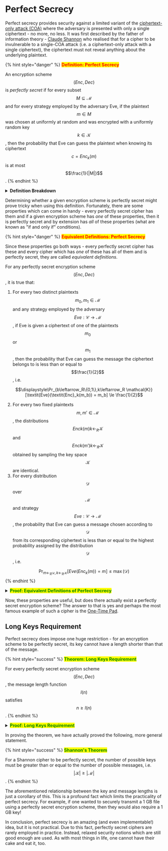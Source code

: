 # Perfect Secrecy

Perfect secrecy provides security against a limited variant of the [ciphertext-only attack (COA)](../../../../Cryptography/Private-Key%20Cryptography/Security%20Definitions/Ciphertext-Only%20Attack%20\(COA\)/Notes/Cryptography/Private-Key%20Cryptography/Security%20Definitions/Ciphertext-Only%20Attack%20\(COA\)/index.md) where the adversary is presented with only a single ciphertext - no more, no less. It was first described by the father of information theory - [Claude Shannon](https://en.wikipedia.org/wiki/Claude\_Shannon) who realised that for a cipher to be invulnerable to a single-COA attack (i.e. a ciphertext-only attack with a single ciphertext), the ciphertext must not reveal anything about the underlying plaintext.

{% hint style="danger" %}
<mark style="color:red;">**Definition: Perfect Secrecy**</mark>

An encryption scheme $$(\textit{Enc}, \textit{Dec})$$ is _perfectly secret_ if for every subset $$M \subseteq \mathcal{M}$$ and for every strategy employed by the adversary Eve, if the plaintext $$m \in M$$ was chosen at uniformly at random and was encrypted with a uniformly random key $$k \in \mathcal{K}$$, then the probability that Eve can guess the plaintext when knowing its ciphertext $$c = \textit{Enc}_k(m)$$ is at most $$\frac{1}{|M|}$$.
{% endhint %}

<details>

<summary><strong>Definition Breakdown</strong></summary>

When stripped of its mathematical coating, the definition is pretty simple. A plaintext is chosen at random from a set of plaintexts $$M$$, which is a subset of the message space. There are $$|M|$$ possible messages for this choice, so the chance that Eve can guess the chosen message without having seen its ciphertext is $$\frac{1}{|M|}$$. The premise behind perfect secrecy is that this holds true even if Eve _does_ have access to the ciphertext - Eve should not be able to obtain any information from the ciphertext that would improve her chances of guessing the chosen plaintext.

</details>

Determining whether a given encryption scheme is perfectly secret might prove tricky when using this definition. Fortunately, there are some properties which can come in handy - every perfectly secret cipher has them and if a given encryption scheme has _one_ of these properties, then it is perfectly secret and by extension has _all_ of these properties (what are known as "if and only if" conditions).

{% hint style="danger" %}
<mark style="color:red;">**Equivalent Definitions: Perfect Secrecy**</mark>

Since these properties go both ways - every perfectly secret cipher has these and every cipher which has _one_ of these has all of them and is perfectly secret, they are called _equivalent definitions_.

For any perfectly secret encryption scheme $$(\textit{Enc},\textit{Dec})$$, it is true that:

1. For every two distinct plaintexts $$m_0, m_1 \in \mathcal{M}$$ and any strategy employed by the adversary $$\textit{Eve}: \mathcal{C} \to \mathcal{M}$$, if Eve is given a ciphertext of one of the plaintexts $$m_0$$ or $$m_1$$, then the probability that Eve can guess the message the ciphertext belongs to is less than or equal to $$\frac{1}{2}$$, i.e.

$$\displaystyle\Pr_{b\leftarrow_R\{0,1\},k\leftarrow_R \mathcal{K}}[\textit{Eve}(\textit{Enc}_k(m_b)) = m_b] \le \frac{1}{2}$$

2. For every two fixed plaintexts $$m,m' \in \mathcal{M}$$, the distributions $${\textit{Enc}k(m)}{k\leftarrow_R \mathcal{K}}$$ and $${\textit{Enc}k(m')}{k\leftarrow_R \mathcal{K}}$$ obtained by sampling the key space $$\mathcal{K}$$ are identical.
3. For every distribution $$\mathcal{D}$$ over $$\mathcal{M}$$ and strategy $$\textit{Eve}: \mathcal{C} \to \mathcal{M}$$, the probability that Eve can guess a message chosen according to $$\mathcal{D}$$ from its corresponding ciphertext is less than or equal to the highest probability assigned by the distribution $$\mathcal{D}$$, i.e.

$$\displaystyle\Pr_{m\leftarrow_R \mathcal{D}, k\leftarrow_R \mathcal{K}}[\textit{Eve}(\textit{Enc}_k(m)) = m] \le \max(\mathcal{D})$$
{% endhint %}

<details>

<summary><mark style="color:green;"><strong>Proof: Equivalent Definitions of Perfect Secrecy</strong></mark></summary>

**Proof of the first property**:

If a Shannon cipher $$(\textit{Enc}, \textit{Dec})$$ is perfectly secret, then the first property follows directly from the definition of perfect secrecy.

To prove the "if" direction we use a proof by contradiction. We need to show that if there were some set of plaintexts $$M \subseteq \mathcal{M}$$ and a strategy for Eve to guess a chosen plaintext from $$M$$ with a probability greater than $$\frac{1}{|M|}$$ (i.e., the cipher were _not_ perfectly secret), then there would also exist a set $$M'$$ of size 2 for which Eve can guess a plaintext chosen from $$M'$$ with probability greater than $$\frac{1}{2}$$.

Essentially, this set would be $$M' = {m_0,m_1}$$ for some plaintexts $$m_0$$ and $$m_1$$ such that $$\Pr[\textit{Eve}(\textit{Enc}_k(m_1)) = m_1] \gt \Pr[\textit{Eve}(\textit{Enc}_k(m_1)) = m_0]$$.

To do this, fix $$m_0$$ to be the message of all 0s and pick a message $$m_1$$ uniformly at random from $$M$$. Under our assumption, for any $$k$$, it is true that

$$\Pr_{m_1\leftarrow_R M}[\textit{Eve}(\textit{Enc}_k(m_1)) = 1] \gt \frac{1}{|M|}$$

This can also be rewritten as

$$\underset{m_1\leftarrow_R M}{\mathbb{E}} \Pr[\textit{Eve}(\textit{Enc}_k(m_1)) = 1] \gt \frac{1}{|M|}$$

On the other hand, the string $$m' = \textit{Eve}(\textit{Enc}_k(m_0))$$ does not depend on $$m_1$$ for any choice of the key $$k$$, so if $$m_1$$ is selected uniformly at random from $$M$$, then the probability that $$m_1 = m'$$ is $$\frac{1}{|M|}$$.

$$\Pr_{m_1\leftarrow_R M}[m_1 = m'] = \frac{1}{|M|}$$

This can also be rewritten as

$$\underset{m_1\leftarrow_R M}{\mathbb{E}} \Pr[m_1 = m'] = \frac{1}{|M|}$$

Now, by linearity of expectation

$$\underset{m_1 \leftarrow_R M}{\mathbb{E}} ( \Pr[\textit{Eve}(\textit{Enc}_k(m_1)) = m_1] - \Pr[\textit{Eve}(\textit{Enc}_k(m_0)) = m_0] ) \gt 0$$

By the averaging argument, there _must_ exist some $$m_1$$ for which $$\Pr[\textit{Eve}(\textit{Enc}_k(m_1)) = m_1] \gt \Pr[\textit{Eve}(\textit{Enc}_k(m_1)) = m_0]$$.

In other words, we just proved the existence of two messages $$m_0,m_1$$ for which $$\Pr[\textit{Eve}(\textit{Enc}_k(m_1)) = m_1] \gt \Pr[\textit{Eve}(\textit{Enc}_k(m_1)) = m_0]$$ and can now construct the set $$M' = {m_0,m_1}$$ which contradicts our initial condition. Therefore, $$M'$$ cannot exist and by extension $$M$$ cannot either, making the cipher perfectly secret.

**Proof of Second Property** TODO

**Proof of Third Property** TODO

</details>

Now, these properties are useful, but does there actually exist a perfectly secret encryption scheme? The answer to that is yes and perhaps the most famous example of such a cipher is the [One-Time Pad](../../../../Cryptography/Private-Key%20Cryptography/Security%20Definitions/Ciphertext-Only%20Attack%20\(COA\)/One-Time%20Pad.md).

## Long Keys Requirement

Perfect secrecy does impose one huge restriction - for an encryption scheme to be perfectly secret, its key cannot have a length shorter than that of the message.

{% hint style="success" %}
<mark style="color:green;">**Theorem: Long Keys Requirement**</mark>

For every perfectly secret encryption scheme $$(\textit{Enc},\textit{Dec})$$, the message length function $$l(n)$$ satisfies $$n \ge l(n)$$.
{% endhint %}

<details>

<summary><mark style="color:green;"><strong>Proof: Long Keys Requirement</strong></mark></summary>

Given a Shannon cipher $$(\textit{Enc}, \textit{Dec})$$, if the key was shorter than the message, then there would be fewer possible keys than possible messages, i.e. $$|\mathcal{K}| \lt |\mathcal{M}|$$. An adversary can gain an edge by choosing a key instead of a plaintext at random and simply decrypting the known ciphertext $$c$$ with it. The probability that the decrypted ciphertext results in the hidden message $$m$$, i.e. $$\Pr[\textit{Dec}_k(c) = m]$$, will be $$\frac{1}{|K|}$$ and since there are fewer keys than messages, this probability is greater than $$\frac{1}{|M|}$$, thus making the cipher not perfectly secret.

</details>

In proving the theorem, we have actually proved the following, more general statement.

{% hint style="success" %}
<mark style="color:green;">**Shannon's Theorem**</mark>

For a Shannon cipher to be perfectly secret, the number of possible keys must be greater than or equal to the number of possible messages, i.e. $$|\mathcal{K}| \ge |\mathcal{M}|$$.
{% endhint %}

The aforementioned relationship between the key and message lengths is just a corollary of this. This is a profound fact which limits the practicality of perfect secrecy. For example, if one wanted to securely transmit a 1 GB file using a perfectly secret encryption scheme, then they would also require a 1 GB key!

In conclusion, perfect secrecy is an amazing (and even implementable!) idea, but it is not practical. Due to this fact, perfectly secret ciphers are rarely employed in practice. Instead, relaxed security notions which are still good enough are used. As with most things in life, one cannot have their cake and eat it, too.
